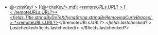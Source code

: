 - [@<$citeKey/>](@<$citeKey/>.md): <$remoteURLs.URL?>[</$remoteURLs.URL?>*<$fields.Title.stringByDeTeXifyingString.stringByRemovingCurlyBraces/>*<$remoteURLs.URL?>](<$remoteURLs.URL.absoluteString.@firstObject/>)</$remoteURLs.URL?>.<$fields.lastchecked?> Last checked <$fields.lastchecked/>.</$fields.lastchecked?>
